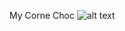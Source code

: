 My Corne Choc
![alt text](https://github.com/ekilimchuk/corne-choc-wireless/blob/main/photo/photo_2024-10-07%13.06.41.jpeg?raw=true)
